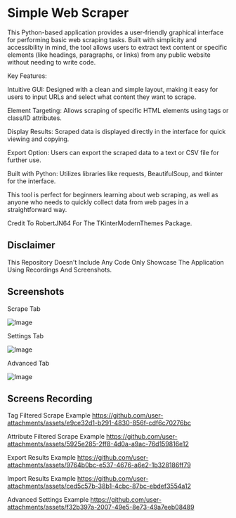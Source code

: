 # Simple Web Scraper

This Python-based application provides a user-friendly graphical interface for performing basic web scraping tasks. 
Built with simplicity and accessibility in mind, the tool allows users to extract text content or specific elements (like headings, paragraphs, or links) from any public website without needing to write code.

Key Features:

Intuitive GUI: Designed with a clean and simple layout, making it easy for users to input URLs and select what content they want to scrape.

Element Targeting: Allows scraping of specific HTML elements using tags or class/ID attributes.

Display Results: Scraped data is displayed directly in the interface for quick viewing and copying.

Export Option: Users can export the scraped data to a text or CSV file for further use.

Built with Python: Utilizes libraries like requests, BeautifulSoup, and tkinter for the interface.

This tool is perfect for beginners learning about web scraping, as well as anyone who needs to quickly collect data from web pages in a straightforward way.

Credit To RobertJN64 For The TKinterModernThemes Package.

## Disclaimer
This Repository Doesn't Include Any Code Only Showcase The Application Using Recordings And Screenshots. 

## Screenshots

Scrape Tab

![Image](https://github.com/user-attachments/assets/641a3962-65bb-4b37-859a-80bc0807d7e2)

Settings Tab

![Image](https://github.com/user-attachments/assets/d5f3c237-f61a-444f-a323-5176b8362c8a)

Advanced Tab

![Image](https://github.com/user-attachments/assets/273778c7-8aa8-43c5-8997-f1016af9d89b)

## Screens Recording

Tag Filtered Scrape Example
https://github.com/user-attachments/assets/e9ce32d1-b291-4830-856f-cdf6c70276bc

Attribute Filtered Scrape Example
https://github.com/user-attachments/assets/5925e285-2ff8-4d0a-a9ac-76d159816e12

Export Results Example
https://github.com/user-attachments/assets/9764b0bc-e537-4676-a6e2-1b328186ff79

Import Results Example
https://github.com/user-attachments/assets/ced5c57b-38b1-4cbc-87bc-ebdef3554a12

Advanced Settings Example
https://github.com/user-attachments/assets/f32b397a-2007-49e5-8e73-49a7eeb08489
